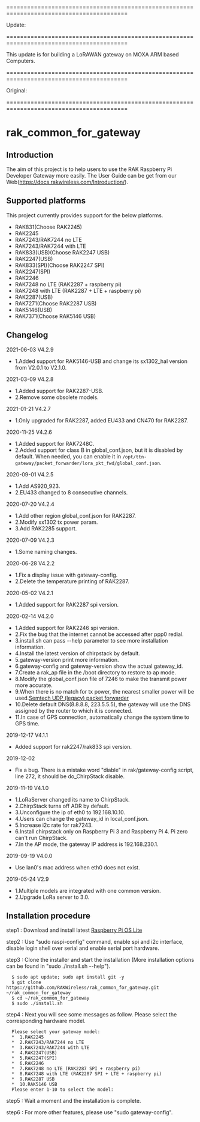 =========================================================================================

Update: 

=========================================================================================

This update is for building a LoRAWAN gateway on MOXA ARM based Computers. 

=========================================================================================

Original: 

=========================================================================================

# rak_common_for_gateway

##	Introduction 

The aim of this project is to help users to use the RAK Raspberry Pi Developer Gateway more easily. The User Guide can be get from our Web(https://docs.rakwireless.com/Introduction/).

##	Supported platforms

This project currently provides support for the below platforms.
* RAK831(Choose RAK2245)
* RAK2245
* RAK7243/RAK7244 no LTE
* RAK7243/RAK7244 with LTE
* RAK833(USB)(Choose RAK2247 USB)
* RAK2247(USB)
* RAK833(SPI)(Choose RAK2247 SPI)
* RAK2247(SPI)
* RAK2246
* RAK7248 no LTE (RAK2287 + raspberry pi)
* RAK7248 with LTE (RAK2287 + LTE + raspberry pi)
* RAK2287(USB)
* RAK7271(Choose RAK2287 USB)
* RAK5146(USB)
* RAK7371(Choose RAK5146 USB)

##	Changelog
2021-06-03 V4.2.9

* 1.Added support for RAK5146-USB and change its sx1302_hal  version from V2.0.1 to V2.1.0.

2021-03-09 V4.2.8

* 1.Added support for RAK2287-USB.
* 2.Remove some obsolete models.

2021-01-21 V4.2.7

* 1.Only upgraded for RAK2287, added EU433 and CN470 for RAK2287.

2020-11-25 V4.2.6

* 1.Added support for RAK7248C.
* 2.Added support for class B in global_conf.json, but it is disabled by default. When needed, you can enable it in `/opt/ttn-gateway/packet_forwarder/lora_pkt_fwd/global_conf.json`.

2020-09-01 V4.2.5

* 1.Add AS920_923.
* 2.EU433 changed to 8 consecutive channels.

2020-07-20 V4.2.4

* 1.Add other region global_conf.json for RAK2287.
* 2.Modify sx1302 tx power param.
* 3.Add RAK2285 support.

2020-07-09 V4.2.3

* 1.Some naming changes.

2020-06-28 V4.2.2

* 1.Fix a display issue with gateway-config.
* 2.Delete the temperature printing of RAK2287.

2020-05-02 V4.2.1

* 1.Added support for RAK2287 spi version.

2020-02-14 V4.2.0

* 1.Added support for RAK2246 spi version.
* 2.Fix the bug that the internet cannot be accessed after ppp0 redial.
* 3.install.sh can pass --help parameter to see more installation information.
* 4.Install the latest version of chirpstack by default.
* 5.gateway-version print more information.
* 6.gateway-config and gateway-version show the actual gateway_id.
* 7.Create a rak_ap file in the /boot directory to restore to ap mode.
* 8.Modify the global_conf.json file of 7246 to make the transmit power more accurate.
* 9.When there is no match for tx power, the nearest smaller power will be used.[Semtech UDP (legacy) packet forwarder](https://github.com/Lora-net/packet_forwarder/blob/master/lora_pkt_fwd/src/lora_pkt_fwd.c#L2517-L2527) 
* 10.Delete default DNS(8.8.8.8, 223.5.5.5), the gateway will use the DNS assigned by the router to which it is connected.
* 11.In case of GPS connection, automatically change the system time to GPS time.

2019-12-17 V4.1.1
* Added support for rak2247/rak833 spi version.

2019-12-02
* Fix a bug. There is a mistake word "diable" in rak/gateway-config script, line 272, it should be do_ChirpStack disable.

2019-11-19 V4.1.0
* 1.LoRaServer changed its name to ChirpStack.
* 2.ChirpStack turns off ADR by default.
* 3.Unconfigure the ip of eth0 to 192.168.10.10.
* 4.Users can change the gateway_id in local_conf.json.
* 5.Increase i2c rate for rak7243.
* 6.Install chirpstack only on Raspberry Pi 3 and Raspberry Pi 4. Pi zero can't run ChirpStack.
* 7.In the AP mode, the gateway IP address is 192.168.230.1.

2019-09-19 V4.0.0
* Use lan0's mac address when eth0 does not exist.

2019-05-24 V2.9

* 1.Multiple models are integrated with one common version.
* 2.Upgrade LoRa server to 3.0.

##	Installation procedure

step1 : Download and install latest [Raspberry Pi OS Lite](https://www.raspberrypi.org/software/operating-systems/#raspberry-pi-os-32-bit) 

step2 : Use "sudo raspi-config" command, enable spi and i2c interface, disable login shell over serial and enable serial port hardware.

step3 : Clone the installer and start the installation (More installation options can be found in "sudo ./install.sh --help").

      $ sudo apt update; sudo apt install git -y
      $ git clone https://github.com/RAKWireless/rak_common_for_gateway.git ~/rak_common_for_gateway
      $ cd ~/rak_common_for_gateway
      $ sudo ./install.sh

step4 : Next you will see some messages as follow. Please select the corresponding hardware model.

      Please select your gateway model:
      *	 1.RAK2245
      *	 2.RAK7243/RAK7244 no LTE
      *	 3.RAK7243/RAK7244 with LTE
      *	 4.RAK2247(USB)
      *	 5.RAK2247(SPI)
      *	 6.RAK2246
      *	 7.RAK7248 no LTE (RAK2287 SPI + raspberry pi)
      *	 8.RAK7248 with LTE (RAK2287 SPI + LTE + raspberry pi)
      *	 9.RAK2287 USB
      *	 10.RAK5146 USB
      Please enter 1-10 to select the model:

step5 : Wait a moment and the installation is complete.

step6 : For more other features, please use "sudo gateway-config".

